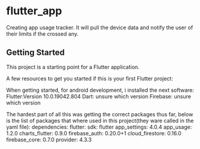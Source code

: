 # flutter_app

Creating app usage tracker. It will pull the device data and notify the user of their limits
if the crossed any.

## Getting Started

This project is a starting point for a Flutter application.

A few resources to get you started if this is your first Flutter project:

When getting started, for android development, i installed the next software:
    Flutter:Version 10.0.19042.804
    Dart: unsure which version
    Firebase: unsure which version

The hardest part of all this was getting the correct packages thus far, below is the list of
packages that where used in this project(they ware called in the yaml file):
    dependencies:
      flutter:
        sdk: flutter
      app_settings: 4.0.4
      app_usage: 1.2.0
      charts_flutter: 0.9.0
      firebase_auth: 0.20.0+1
      cloud_firestore: 0.16.0
      firebase_core: 0.7.0
      provider: 4.3.3
